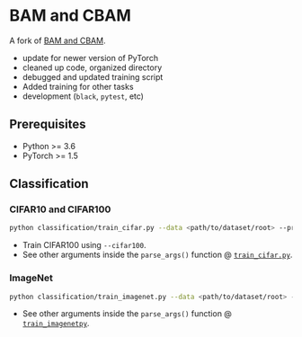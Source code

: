 # BAM and CBAM

A fork of [BAM and CBAM](https://github.com/Jongchan/attention-module).
- update for newer version of PyTorch
- cleaned up code, organized directory
- debugged and updated training script
- Added training for other tasks
- development (`black`, `pytest`, etc)

## Prerequisites

- Python >= 3.6
- PyTorch >= 1.5

## Classification

### CIFAR10 and CIFAR100

```Bash
python classification/train_cifar.py --data <path/to/dataset/root> --prefix cifar_run_1
```

- Train CIFAR100 using `--cifar100`.
- See other arguments inside the `parse_args()` function @ [`train_cifar.py`](classification/train_cifar.py).

### ImageNet

```Bash
python classification/train_imagenet.py --data <path/to/dataset/root> --prefix imagenet_run_1
```

- See other arguments inside the `parse_args()` function @ [`train_imagenetpy`](classification/train_imagenet.py).
